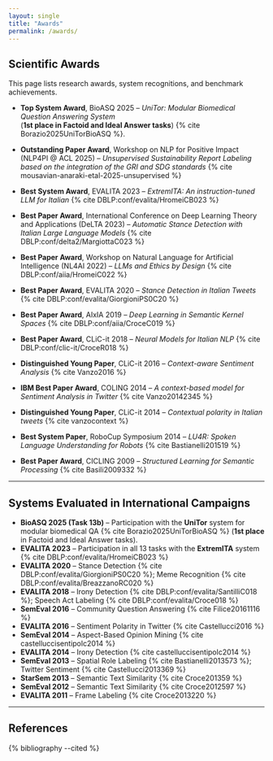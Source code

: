 ```yaml
---
layout: single
title: "Awards"
permalink: /awards/
---
```


## Scientific Awards

This page lists research awards, system recognitions, and benchmark achievements.


- **Top System Award**, BioASQ 2025 – *UniTor: Modular Biomedical Question Answering System*  
  (**1st place in Factoid and Ideal Answer tasks**) {% cite Borazio2025UniTorBioASQ %}.

- **Outstanding Paper Award**, Workshop on NLP for Positive Impact (NLP4PI @ ACL 2025) – *Unsupervised Sustainability Report Labeling based on the integration of the GRI and SDG standards* {% cite mousavian-anaraki-etal-2025-unsupervised %}  

- **Best System Award**, EVALITA 2023 – *ExtremITA: An instruction-tuned LLM for Italian* {% cite DBLP:conf/evalita/HromeiCB023 %}  

- **Best Paper Award**, International Conference on Deep Learning Theory and Applications (DeLTA 2023) – *Automatic Stance Detection with Italian Large Language Models* {% cite DBLP:conf/delta2/MargiottaC023 %}  

- **Best Paper Award**, Workshop on Natural Language for Artificial Intelligence (NL4AI 2022) – *LLMs and Ethics by Design* {% cite DBLP:conf/aiia/HromeiC022 %}  

- **Best Paper Award**, EVALITA 2020 – *Stance Detection in Italian Tweets* {% cite DBLP:conf/evalita/GiorgioniPS0C20 %}  

- **Best Paper Award**, AIxIA 2019 – *Deep Learning in Semantic Kernel Spaces* {% cite DBLP:conf/aiia/CroceC019 %}  

- **Best Paper Award**, CLiC-it 2018 – *Neural Models for Italian NLP* {% cite DBLP:conf/clic-it/CroceR018 %}  

- **Distinguished Young Paper**, CLiC-it 2016 – *Context-aware Sentiment Analysis* {% cite Vanzo2016 %}  

- **IBM Best Paper Award**, COLING 2014 – *A context-based model for Sentiment Analysis in Twitter* {% cite Vanzo20142345 %}  

- **Distinguished Young Paper**, CLiC-it 2014 – *Contextual polarity in Italian tweets* {% cite vanzocontext %}  

- **Best System Paper**, RoboCup Symposium 2014 – *LU4R: Spoken Language Understanding for Robots* {% cite Bastianelli201519 %}  
- **Best Paper Award**, CICLING 2009 – *Structured Learning for Semantic Processing* {% cite Basili2009332 %}  
  
---

## Systems Evaluated in International Campaigns

- **BioASQ 2025 (Task 13b)** – Participation with the **UniTor** system for modular biomedical QA {% cite Borazio2025UniTorBioASQ %} (**1st place** in Factoid and Ideal Answer tasks).  
- **EVALITA 2023** – Participation in all 13 tasks with the **ExtremITA** system {% cite DBLP:conf/evalita/HromeiCB023 %}  
- **EVALITA 2020** – Stance Detection {% cite DBLP:conf/evalita/GiorgioniPS0C20 %}; Meme Recognition {% cite DBLP:conf/evalita/BreazzanoRC020 %}  
- **EVALITA 2018** – Irony Detection {% cite DBLP:conf/evalita/SantilliC018 %}; Speech Act Labeling {% cite DBLP:conf/evalita/Croce018 %}  
- **SemEval 2016** – Community Question Answering {% cite Filice20161116 %}  
- **EVALITA 2016** – Sentiment Polarity in Twitter {% cite Castellucci2016 %}  
- **SemEval 2014** – Aspect-Based Opinion Mining {% cite castelluccisentipolc2014 %}  
- **EVALITA 2014** – Irony Detection {% cite castelluccisentipolc2014 %}  
- **SemEval 2013** – Spatial Role Labeling {% cite Bastianelli2013573 %}; Twitter Sentiment {% cite Castellucci2013369 %}  
- **StarSem 2013** – Semantic Text Similarity {% cite Croce201359 %}  
- **SemEval 2012** – Semantic Text Similarity {% cite Croce2012597 %}  
- **EVALITA 2011** – Frame Labeling {% cite Croce2013220 %}  


---

## References

{% bibliography --cited %}